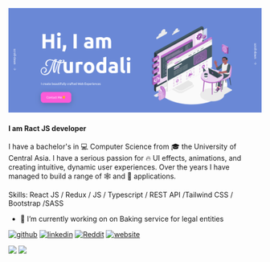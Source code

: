 ![I am Ract JS developer](https://github.com/Murodali/photo/blob/main/Screenshot%20from%202021-11-13%2011-33-19.png?raw=true)
#### I am Ract JS developer


I have a bachelor's in 💻 Computer Science from 🎓 the University of Central Asia. I have a serious passion for 🔥 UI effects, animations, and creating intuitive, dynamic user experiences. Over the years I have managed to build a range of 🕸️ and 📱 applications.

Skills: React JS / Redux / JS / Typescript / REST API /Tailwind CSS / Bootstrap /SASS

- 🔭 I’m currently working on on Baking service for legal entities 


[<img src='https://cdn.jsdelivr.net/npm/simple-icons@3.0.1/icons/github.svg' alt='github' height='40'>](https://github.com/Murodali)  [<img src='https://cdn.jsdelivr.net/npm/simple-icons@3.0.1/icons/linkedin.svg' alt='linkedin' height='40'>](https://www.linkedin.com/in/https://www.linkedin.com/in/murodali-sharipov//)  [<img src='https://cdn.jsdelivr.net/npm/simple-icons@3.0.1/icons/reddit.svg' alt='Reddit' height='40'>](https://www.reddit.com/user/murod19)  [<img src='https://cdn.jsdelivr.net/npm/simple-icons@3.0.1/icons/icloud.svg' alt='website' height='40'>](https://practical-newton-2d679d.netlify.app/)  

![](https://github.com/Murodali/github-stats/blob/master/generated/overview.svg)
![](https://github.com/Murodali/github-stats/blob/master/generated/languages.svg)



